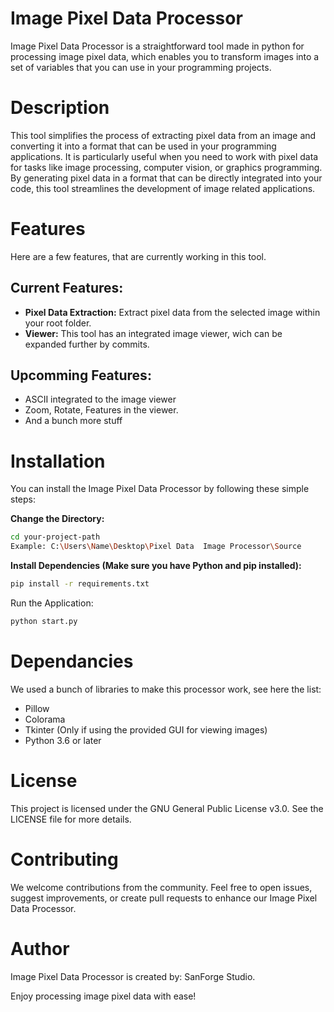 # Image Pixel Data Processor

Image Pixel Data Processor is a straightforward tool made in python for processing image pixel data, which enables you to transform images into a set of variables that you can use in your programming projects.

# Description
This tool  simplifies the process of extracting pixel data from an image and converting it into a format that can be used in your programming applications. It is particularly useful when you need to work with pixel data for tasks like image processing, computer vision, or graphics programming. By generating pixel data in a format that can be directly integrated into your code, this tool streamlines the development of image related applications.

# Features

Here are a few features, that are currently working in this tool.

## Current Features:

- **Pixel Data Extraction:** Extract pixel data from the selected image within your root folder.
- **Viewer:** This tool has an integrated image viewer, wich can be expanded further by commits.

## Upcomming Features:

- ASCII integrated to the image viewer
- Zoom, Rotate, Features in the viewer.
- And a bunch more stuff

# Installation

You can install the Image Pixel Data Processor by following these simple steps:

**Change the Directory:**
```bash
cd your-project-path
Example: C:\Users\Name\Desktop\Pixel Data  Image Processor\Source
```

**Install Dependencies (Make sure you have Python and pip installed):**
```bash
pip install -r requirements.txt
```

Run the Application:

```bash
python start.py
```
# Dependancies

We used a bunch of libraries to make this processor work, see here the list:

- Pillow
- Colorama
- Tkinter (Only if using the provided GUI for viewing images)
- Python 3.6 or later

# License

This project is licensed under the GNU General Public License v3.0. See the LICENSE file for more details.

# Contributing
We welcome contributions from the community. Feel free to open issues, suggest improvements, or create pull requests to enhance our Image Pixel Data Processor.

# Author
Image Pixel Data Processor is created by: SanForge Studio.

Enjoy processing image pixel data with ease!
